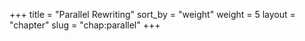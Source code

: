 +++
title = "Parallel Rewriting"
sort_by = "weight"
weight = 5
layout = "chapter"
slug = "chap:parallel"
+++
